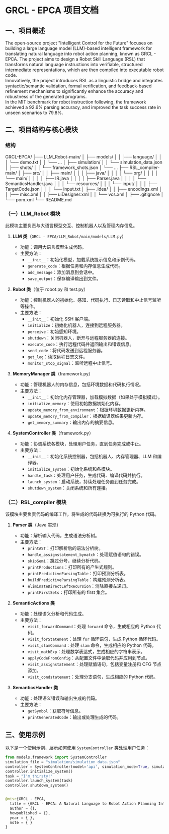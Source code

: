 # GRCL - EPCA 项目文档

## 一、项目概述

The open-source project "Intelligent Control for the Future" focuses on building a large language model (LLM)-based intelligent framework for translating natural language into robot action planning, known as GRCL - EPCA. The project aims to design a Robot Skill Language (RSL) that transforms natural language instructions into verifiable, structured intermediate representations, which are then compiled into executable robot code.  
Innovatively, the project introduces RSL as a linguistic bridge and integrates syntactic/semantic validation, formal verification, and feedback-based refinement mechanisms to significantly enhance the accuracy and robustness of the generated programs.  
In the MIT benchmark for robot instruction following, the framework achieved a 92.6% parsing accuracy, and improved the task success rate in unseen scenarios to 79.8%.

## 二、项目结构与核心模块

### 结构

GRCL-EPCA/
├── LLM_Robot-main/
│   ├── models/
│   │   ├── language/
│   │   │   └── demo.txt
│   │   └── ...
│   ├── simulation/
│   │   └── simulation_data.json
│   ├── shots/
│   │   └── framework_shots.json
│   └── ...
├── RSL_compiler-main/
│   ├── src/
│   │   ├── main/
│   │   │   ├── java/
│   │   │   │   └── org/
│   │   │   │       └── main/
│   │   │   │           ├── IR.java
│   │   │   │           ├── Parser.java
│   │   │   │           └── SemanticsHandler.java
│   │   │   └── resources/
│   │   │       └── input/
│   │   │           ├── TargetCode.json
│   │   │           └── input.txt
│   ├── .idea/
│   │   ├── encodings.xml
│   │   ├── misc.xml
│   │   ├── uiDesigner.xml
│   │   └── vcs.xml
│   ├── .gitignore
│   └── pom.xml
└── README.md


### （一）LLM_Robot 模块

此模块主要负责与大语言模型交互、控制机器人以及管理内存信息。

1. **LLM 类**（`GRCL - EPCA/LLM_Robot/main/models/LLM.py`）
    - 功能：调用大语言模型生成代码。
    - 主要方法：
        - `__init__`：初始化模型，加载系统提示信息和示例代码。
        - `generate_code`：根据任务和内存信息生成代码。
        - `add_message`：添加消息到会话中。
        - `save_output`：保存编译输出到文件。

2. **Robot 类**（位于 robot.py 和 test.py）
    - 功能：控制机器人的初始化、感知、代码执行、日志读取和中止信号监听等操作。
    - 主要方法：
        - `__init__`：初始化 SSH 客户端。
        - `initialize`：初始化机器人，连接到远程服务器。
        - `perceive`：初始感知环境。
        - `shutdown`：关闭机器人，断开与远程服务器的连接。
        - `execute_code`：执行远程代码并返回输出和错误信息。
        - `send_code`：将代码发送到远程服务器。
        - `get_log`：读取远程日志文件。
        - `monitor_stop_signal`：监听远程中止信号。

3. **MemoryManager 类**（framework.py）
    - 功能：管理机器人的内存信息，包括环境数据和代码执行情况。
    - 主要方法：
        - `__init__`：初始化内存管理器，加载模拟数据（如果处于模拟模式）。
        - `initialize_memory`：使用初始数据初始化内存。
        - `update_memory_from_environment`：根据环境数据更新内存。
        - `update_memory_from_compiler`：根据编译器结果更新内存。
        - `get_memory_summary`：输出内存的摘要信息。

4. **SystemController 类**（framework.py）
    - 功能：协调系统各模块，处理用户任务，直到任务完成或中止。
    - 主要方法：
        - `__init__`：初始化系统控制器，包括机器人、内存管理器、LLM 和编译器。
        - `initialize_system`：初始化系统和各模块。
        - `handle_task`：处理用户任务，生成代码、编译代码并执行。
        - `launch_system`：启动系统，持续处理任务直到任务完成。
        - `shutdown_system`：关闭系统和所有连接。

### （二）RSL_compiler 模块

该模块主要负责代码的编译工作，将生成的代码转换为可执行的 Python 代码。

1. **Parser 类**（Java 实现）
    - 功能：解析输入代码，生成语法分析树。
    - 主要方法：
        - `printAST`：打印解析后的语法分析树。
        - `handle_assignstatement_bymatch`：处理赋值语句的错误。
        - `skipSemi`：跳过分号，继续分析代码。
        - `printProductions`：打印所有的产生式规则。
        - `printPredictiveParsingTable`：打印预测分析表。
        - `buildPredictiveParsingTable`：构建预测分析表。
        - `eliminateDirectLeftRecursion`：消除直接左递归。
        - `printFirstSets`：打印所有的 first 集合。

2. **SemanticActions 类**
    - 功能：处理语义分析和代码生成。
    - 主要方法：
        - `visit_forwardCommand`：处理 `forward` 命令，生成相应的 Python 代码。
        - `visit_forStatement`：处理 `for` 循环语句，生成 Python 循环代码。
        - `visit_slamCommand`：处理 `slam` 命令，生成相应的 Python 代码。
        - `visit_mathExp`：处理数学表达式，生成相应的字符串表示。
        - `applyCodeFromConfig`：从配置文件中读取代码并应用到节点。
        - `visit_assignstatement`：处理赋值语句，包括变量注册和 CFG 节点添加。
        - `visit_condstatement`：处理分支语句，生成相应的 Python 代码。

3. **SemanticsHandler 类**
    - 功能：处理语义错误和输出生成的代码。
    - 主要方法：
        - `getSymbol`：获取符号信息。
        - `printGeneratedCode`：输出或处理生成的代码。

## 三、使用示例

以下是一个使用示例，展示如何使用 `SystemController` 类处理用户任务：

```python
from models.framework import SystemController
simulation_file = "simulation/simulation_data.json"
controller = SystemController(model='api', simulation_mode=True, simulation_file=simulation_file)
controller.initialize_system()
task = "I'm thirsty!"
controller.launch_system(task)
controller.shutdown_system()


@misc{GRCL - EPCA,
  title = {GRCL - EPCA: A Natural Language to Robot Action Planning Intelligent Framework Based on LLM},
  author = {}, 
  howpublished = {}, 
  year = { },
  note = { }
}


